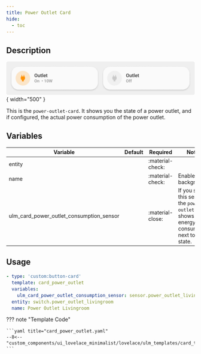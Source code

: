 ```yaml
---
title: Power Outlet Card
hide:
  - toc
---
```

<!-- markdownlint-disable MD046 -->

## Description

![example-image](../../assets/img/ulm_cards/card_power_outlet.png){ width="500" }

This is the `power-outlet-card`. It shows you the state of a power outlet, and if configured, the actual power consumption of the power outlet.

## Variables

| Variable | Default | Required         | Notes             |
|----------|---------|------------------|-------------------|
| entity     |         | :material-check: |                   |
|name|  | :material-check: | Enable background |
|ulm_card_power_outlet_consumption_sensor|  | :material-close: | If you set this sensor, the `power-outlet-card` shows the energy consumption next to the state. |

## Usage

```yaml
- type: 'custom:button-card'
  template: card_power_outlet
  variables:
    ulm_card_power_outlet_consumption_sensor: sensor.power_outlet_livingroom_consumption
  entity: switch.power_outlet_livingroom
  name: Power Outlet Livingroom
```

??? note "Template Code"

    ```yaml title="card_power_outlet.yaml"
    --8<-- "custom_components/ui_lovelace_minimalist/lovelace/ulm_templates/card_templates/cards/card_power_outlet.yaml"
    ```
